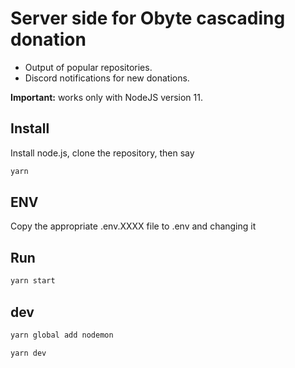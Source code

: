 # Server side for Obyte cascading donation
- Output of popular repositories.
- Discord notifications for new donations.

**Important:** works only with NodeJS version 11.

## Install

Install node.js, clone the repository, then say

```sh
yarn
```

## ENV

Copy the appropriate .env.XXXX file to .env and changing it

## Run

```sh
yarn start
```

## dev

```sh
yarn global add nodemon

yarn dev
```